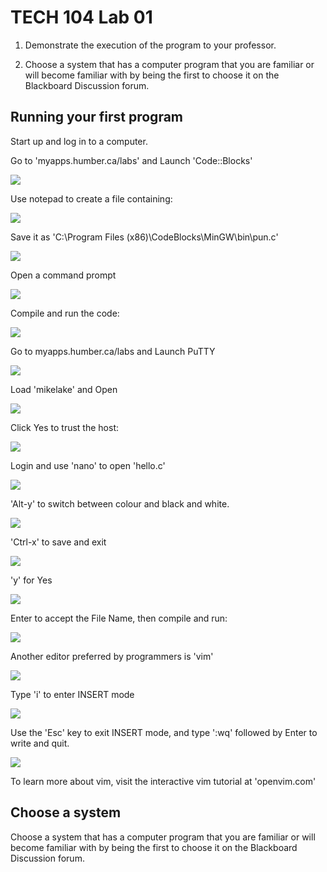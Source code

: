 # TECH 104 Lab 01

1.  Demonstrate the execution of the program to your professor.

2.  Choose a system that has a computer program that you are familiar or will
    become familiar with by being the first to choose it on the Blackboard
    Discussion forum.

## Running your first program

Start up and log in to a computer.

Go to 'myapps.humber.ca/labs' and Launch 'Code::Blocks'

![](media/image1.png)

Use notepad to create a file containing:

![](media/image2.png)

Save it as 'C:\Program Files (x86)\CodeBlocks\MinGW\bin\pun.c'

![](media/image3.png)

Open a command prompt

![](media/image4.png)

Compile and run the code:

![](media/image5.png)

Go to myapps.humber.ca/labs and Launch PuTTY

![](media/image6.png)

Load 'mikelake' and Open

![](media/image7.png)

Click Yes to trust the host:

![](media/image8.png)

Login and use 'nano' to open 'hello.c'

![](media/image9.png)

'Alt-y' to switch between colour and black and white.

![](media/image10.png)

'Ctrl-x' to save and exit

![](media/image11.png)

'y' for Yes

![](media/image12.png)

Enter to accept the File Name, then compile and run:

![](media/image13.png)

Another editor preferred by programmers is 'vim'

![](media/image14.png)

Type 'i' to enter INSERT mode

![](media/image15.png)

Use the 'Esc' key to exit INSERT mode, and type ':wq' followed by Enter to write and
quit.

![](media/image16.png)

To learn more about vim, visit the interactive vim tutorial at 'openvim.com'

## Choose a system

Choose a system that has a computer program that you are familiar or will become
familiar with by being the first to choose it on the Blackboard Discussion
forum.
